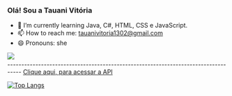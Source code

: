 ### Olá! Sou a Tauani Vitória 

- 🌱 I’m currently learning Java, C#, HTML, CSS e JavaScript. 
- 📫 How to reach me: tauanivitoria1302@gmail.com
- 😄 Pronouns: she
<div>
<img src="https://camo.githubusercontent.com/5fca3db52c463447c36cbf864b01eac247219e56ce24dc0169a66c62ae53a481/68747470733a2f2f6d656469612e67697068792e636f6d2f6d656469612f6475334a336358797a686a3735494f6776412f67697068792e676966"> <img>
<div>
-----------------------------------------------------------------------------------
<a href = "https://github.com/anuraghazra/github-readme-stats/blob/master/readme.md#deploy-on-your-own-vercel-instance"> Clique aqui, para acessar a API</a>

  
  [![Top Langs](https://github-readme-stats.vercel.app/api/top-langs/?TataVic&hide_progress=true)](https://github.com/anuraghazra/github-readme-stats)
